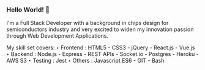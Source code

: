 ### Hello World! 👋

I'm a Full Stack Developer with a background in chips design for semiconductors industry and very excited to widen my innovation passion through Web Development Applications.

My skill set covers:
‣ Frontend : HTML5 - CSS3 - jQuery - React.js - Vue.js
‣ Backend : Node.js - Express - REST APIs - Socket.io - Postgres - Heroku - AWS S3
‣ Testing : Jest
‣ Others : Javascript ES6 - GIT - Bash

<!--
**osamasenam/osamasenam** is a ✨ _special_ ✨ repository because its `README.md` (this file) appears on your GitHub profile.

Here are some ideas to get you started:

- 🔭 I’m currently working on ...
- 🌱 I’m currently learning ...
- 👯 I’m looking to collaborate on ...
- 🤔 I’m looking for help with ...
- 💬 Ask me about ...
- 📫 How to reach me: ...
- 😄 Pronouns: ...
- ⚡ Fun fact: ...
-->
